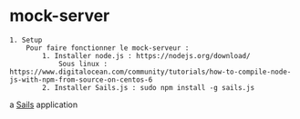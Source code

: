# mock-server

	1. Setup
		Pour faire fonctionner le mock-serveur :
			1. Installer node.js : https://nodejs.org/download/
				Sous linux : https://www.digitalocean.com/community/tutorials/how-to-compile-node-js-with-npm-from-source-on-centos-6
			2. Installer Sails.js : sudo npm install -g sails.js


a [Sails](http://sailsjs.org) application
